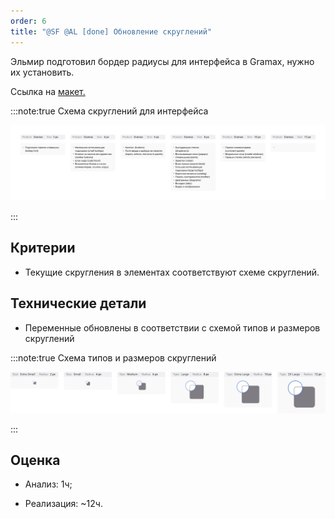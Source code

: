 ```yaml
---
order: 6
title: "@SF @AL [done] Обновление скруглений"
---
```


Эльмир подготовил бордер радиусы для интерфейса в Gramax, нужно их установить.

Ссылка на [макет.](https://www.figma.com/design/4ed1wT5Q53Q2ngP4Oex7f8/Gramax-приложение?node-id=1355-5774&t=4UZ7YvyeaFdoYIZc-1)

:::note:true Схема скруглений для интерфейса

![](./sf-al.png)

:::

## Критерии

-  Текущие скругления в элементах соответствуют схеме скруглений.

## Технические детали

-  Переменные обновлены в соответствии с схемой типов и размеров скруглений

:::note:true Схема типов и размеров скруглений

![](./sf-al-3.png)

:::

## Оценка

-  Анализ: 1ч;

-  Реализация: \~12ч.